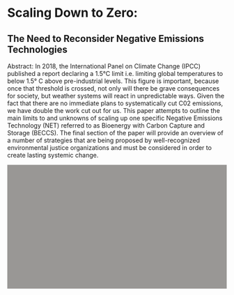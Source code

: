 # Scaling Down to Zero: 
## The Need to Reconsider Negative Emissions Technologies

Abstract:
In 2018, the International Panel on Climate Change (IPCC) published a report declaring a 1.5°C limit i.e. limiting global temperatures to below 1.5° C above pre-industrial levels. This figure is important, because once that threshold is crossed, not only will there be grave consequences for society, but weather systems will react in unpredictable ways. Given the fact that there are no immediate plans to systematically cut C02 emissions, we have double the work cut out for us. This paper attempts to outline the main limits to and unknowns of scaling up one specific Negative Emissions Technology (NET) referred to as Bioenergy with Carbon Capture and Storage (BECCS). The final section of the paper will provide an overview of a number of strategies that are being proposed by well-recognized environmental justice organizations and must be considered in order to create lasting systemic change.

![preview image](preview.png)
